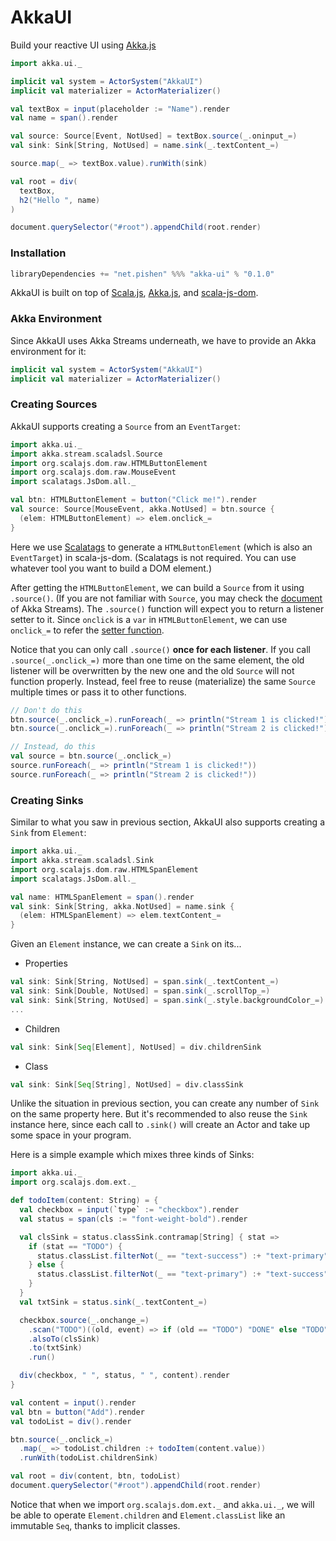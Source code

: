 # AkkaUI

Build your reactive UI using [Akka.js](https://github.com/akka-js/akka.js)

``` scala
import akka.ui._

implicit val system = ActorSystem("AkkaUI")
implicit val materializer = ActorMaterializer()

val textBox = input(placeholder := "Name").render
val name = span().render

val source: Source[Event, NotUsed] = textBox.source(_.oninput_=)
val sink: Sink[String, NotUsed] = name.sink(_.textContent_=)

source.map(_ => textBox.value).runWith(sink)

val root = div(
  textBox,
  h2("Hello ", name)
)

document.querySelector("#root").appendChild(root.render)
```

### Installation

``` scala
libraryDependencies += "net.pishen" %%% "akka-ui" % "0.1.0"
```

AkkaUI is built on top of [Scala.js](https://www.scala-js.org/), [Akka.js](https://github.com/akka-js/akka.js), and [scala-js-dom](https://github.com/scala-js/scala-js-dom).

### Akka Environment

Since AkkaUI uses Akka Streams underneath, we have to provide an Akka environment for it:

``` scala
implicit val system = ActorSystem("AkkaUI")
implicit val materializer = ActorMaterializer()
```

### Creating Sources

AkkaUI supports creating a `Source` from an `EventTarget`:

``` scala
import akka.ui._
import akka.stream.scaladsl.Source
import org.scalajs.dom.raw.HTMLButtonElement
import org.scalajs.dom.raw.MouseEvent
import scalatags.JsDom.all._

val btn: HTMLButtonElement = button("Click me!").render
val source: Source[MouseEvent, akka.NotUsed] = btn.source {
  (elem: HTMLButtonElement) => elem.onclick_=
}
```

Here we use [Scalatags](https://github.com/lihaoyi/scalatags) to generate a `HTMLButtonElement` (which is also an `EventTarget`) in scala-js-dom. (Scalatags is not required. You can use whatever tool you want to build a DOM element.)

After getting the `HTMLButtonElement`, we can build a `Source` from it using `.source()`. (If you are not familiar with `Source`, you may check the [document](https://akka.io/docs/) of Akka Streams). The `.source()` function will expect you to return a listener setter to it. Since `onclick` is a `var` in `HTMLButtonElement`, we can use `onclick_=` to refer the [setter function](https://www.artima.com/pins1ed/stateful-objects.html#18.2).

Notice that you can only call `.source()` **once for each listener**. If you call `.source(_.onclick_=)` more than one time on the same element, the old listener will be overwritten by the new one and the old `Source` will not function properly. Instead, feel free to reuse (materialize) the same `Source` multiple times or pass it to other functions.

``` scala
// Don't do this
btn.source(_.onclick_=).runForeach(_ => println("Stream 1 is clicked!"))
btn.source(_.onclick_=).runForeach(_ => println("Stream 2 is clicked!"))

// Instead, do this
val source = btn.source(_.onclick_=)
source.runForeach(_ => println("Stream 1 is clicked!"))
source.runForeach(_ => println("Stream 2 is clicked!"))
```

### Creating Sinks

Similar to what you saw in previous section, AkkaUI also supports creating a `Sink` from `Element`:

``` scala
import akka.ui._
import akka.stream.scaladsl.Sink
import org.scalajs.dom.raw.HTMLSpanElement
import scalatags.JsDom.all._

val name: HTMLSpanElement = span().render
val sink: Sink[String, akka.NotUsed] = name.sink {
  (elem: HTMLSpanElement) => elem.textContent_=
}
```

Given an `Element` instance, we can create a `Sink` on its...

* Properties

```scala
val sink: Sink[String, NotUsed] = span.sink(_.textContent_=)
val sink: Sink[Double, NotUsed] = span.sink(_.scrollTop_=)
val sink: Sink[String, NotUsed] = span.sink(_.style.backgroundColor_=)
...
```

* Children

``` scala
val sink: Sink[Seq[Element], NotUsed] = div.childrenSink
```

* Class

``` scala
val sink: Sink[Seq[String], NotUsed] = div.classSink
```

Unlike the situation in previous section, you can create any number of `Sink` on the same property here. But it's recommended to also reuse the `Sink` instance here, since each call to `.sink()` will create an Actor and take up some space in your program.

Here is a simple example which mixes three kinds of Sinks:

``` scala
import akka.ui._
import org.scalajs.dom.ext._

def todoItem(content: String) = {
  val checkbox = input(`type` := "checkbox").render
  val status = span(cls := "font-weight-bold").render

  val clsSink = status.classSink.contramap[String] { stat =>
    if (stat == "TODO") {
      status.classList.filterNot(_ == "text-success") :+ "text-primary"
    } else {
      status.classList.filterNot(_ == "text-primary") :+ "text-success"
    }
  }
  val txtSink = status.sink(_.textContent_=)

  checkbox.source(_.onchange_=)
    .scan("TODO")((old, event) => if (old == "TODO") "DONE" else "TODO")
    .alsoTo(clsSink)
    .to(txtSink)
    .run()

  div(checkbox, " ", status, " ", content).render
}

val content = input().render
val btn = button("Add").render
val todoList = div().render

btn.source(_.onclick_=)
  .map(_ => todoList.children :+ todoItem(content.value))
  .runWith(todoList.childrenSink)

val root = div(content, btn, todoList)
document.querySelector("#root").appendChild(root.render)
```

Notice that when we import `org.scalajs.dom.ext._` and `akka.ui._`, we will be able to operate `Element.children` and `Element.classList` like an immutable `Seq`, thanks to implicit classes.
